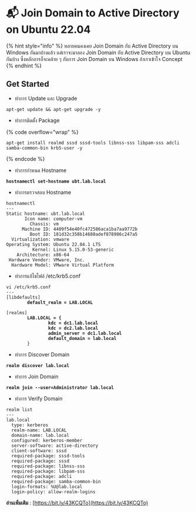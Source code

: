 # 📬 Join Domain to Active Directory on Ubuntu 22.04

{% hint style="info" %}
หลายคนคงเคย Join Domain กับ Active Directory บน Windows กันมาบ้างแล้ว แต่เราจะมาลอง Join Domain กับ Active Directory บน Ubuntu กันบ้าง ซึ่งหลักการก็จะคล้าย ๆ กับการ Join Domain บน Windows ถ้าเราเข้าใจ Concept
{% endhint %}

## **Get Started**

* ทำการ Update และ Upgrade

```
apt-get update && apt-get upgrade -y
```

* ทำการติดตั้ง Package

{% code overflow="wrap" %}
```
apt-get install realmd sssd sssd-tools libnss-sss libpam-sss adcli samba-common-bin krb5-user -y
```
{% endcode %}

* ทำการกำหนด Hostname

<pre><code><strong>hostnamectl set-hostname ubt.lab.local
</strong></code></pre>

* ทำการตรวจสอบ Hostname

```
hostnamectl
---
Static hostname: ubt.lab.local
       Icon name: computer-vm
         Chassis: vm
      Machine ID: 4409f54e40fc472586aca1ba7aa9772b
         Boot ID: 181d32c358b14680adef878986c247a5
  Virtualization: vmware
Operating System: Ubuntu 22.04.1 LTS
          Kernel: Linux 5.15.0-53-generic
    Architecture: x86-64
 Hardware Vendor: VMware, Inc.
  Hardware Model: VMware Virtual Platform
```

* ทำการแก้ไขไฟล์ /etc/krb5.conf

<pre><code>vi /etc/krb5.conf
---
[libdefaults]
<strong>        default_realm = LAB.LOCAL
</strong>
[realms]
<strong>        LAB.LOCAL = {
</strong><strong>                kdc = dc1.lab.local
</strong><strong>                kdc = dc2.lab.local
</strong><strong>                admin_server = dc1.lab.local
</strong><strong>                default_domain = lab.local
</strong>        }
</code></pre>

* ทำการ Discover Domain

<pre><code><strong>realm discover lab.local
</strong></code></pre>

* ทำการ Join Domain

<pre><code><strong>realm join --user=Administrator lab.local
</strong></code></pre>

* ทำการ Verify Domain

```
realm list
---
lab.local
  type: kerberos
  realm-name: LAB.LOCAL
  domain-name: lab.local
  configured: kerberos-member
  server-software: active-directory
  client-software: sssd
  required-package: sssd-tools
  required-package: sssd
  required-package: libnss-sss
  required-package: libpam-sss
  required-package: adcli
  required-package: samba-common-bin
  login-formats: %U@lab.local
  login-policy: allow-realm-logins
```

**อ่านเพิ่มเติม** : [https://bit.ly/43KCQTo](https://bit.ly/43KCQTo)
